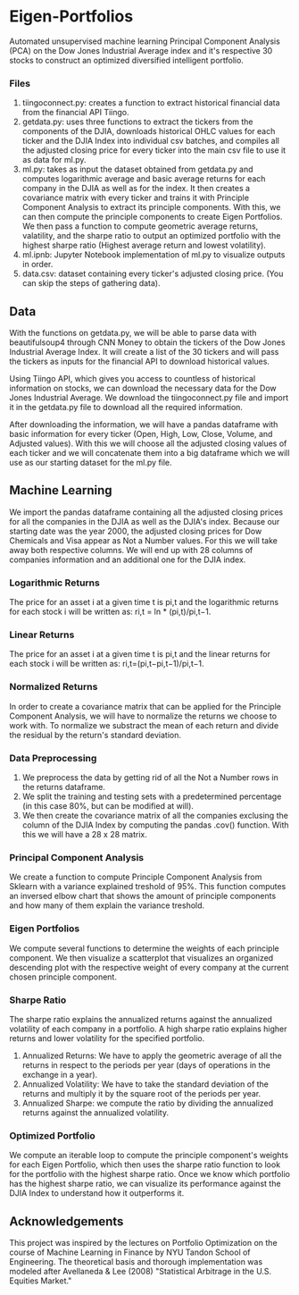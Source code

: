 # Eigen-Portfolios
Automated unsupervised machine learning Principal Component Analysis (PCA) on the Dow Jones Industrial Average index and it's respective 30 stocks to construct an optimized diversified intelligent portfolio. 

### Files
1) tiingoconnect.py: creates a function to extract historical financial data from the financial API Tiingo. 
2) getdata.py: uses three functions to extract the tickers from the components of the DJIA, downloads historical OHLC values for each ticker and the DJIA Index into individual csv batches, and compiles all the adjusted closing price for every ticker into the main csv file to use it as data for ml.py.
3) ml.py: takes as input the dataset obtained from getdata.py and computes logarithmic average and basic average returns for each company in the DJIA as well as for the index. It then creates a covariance matrix with every ticker and trains it with Principle Component Analysis to extract its principle components. With this, we can then compute the principle components to create Eigen Portfolios. We then pass a function to compute geometric average returns, valatility, and the sharpe ratio to output an optimized portfolio with the highest sharpe ratio (Highest average return and lowest volatility).
4) ml.ipnb: Jupyter Notebook implementation of ml.py to visualize outputs in order.
5) data.csv: dataset containing every ticker's adjusted closing price. (You can skip the steps of gathering data).

## Data
With the functions on getdata.py, we will be able to parse data with beautifulsoup4 through CNN Money to obtain the tickers of the Dow Jones Industrial Average Index. It will create a list of the 30 tickers and will pass the tickers as inputs for the financial API to download historical values.

Using Tiingo API, which gives you access to countless of historical information on stocks, we can download the necessary data for the Dow Jones Industrial Average. We download the tiingoconnect.py file and import it in the getdata.py file to download all the required information.

After downloading the information, we will have a pandas dataframe with basic information for every ticker (Open, High, Low, Close, Volume, and Adjusted values). With this we will choose all the adjusted closing values of each ticker and we will concatenate them into a big dataframe which we will use as our starting dataset for the ml.py file.

## Machine Learning
We import the pandas dataframe containing all the adjusted closing prices for all the companies in the DJIA as well as the DJIA's index. Because our starting date was the year 2000, the adjusted closing prices for Dow Chemicals and Visa appear as Not a Number values. For this we will take away both respective columns. We will end up with 28 columns of companies information and an additional one for the DJIA index.

### Logarithmic Returns
The price for an asset i at a given time t is pi,t and the logarithmic returns for each stock i will be written as:
ri,t = ln * (pi,t)/pi,t−1.

### Linear Returns
The price for an asset i at a given time t is pi,t and the linear returns for each stock i will be written as:
ri,t=(pi,t−pi,t−1)/pi,t−1.

### Normalized Returns
In order to create a covariance matrix that can be applied for the Principle Component Analysis, we will have to normalize the returns we choose to work with.
To normalize we substract the mean of each return and divide the residual by the return's standard deviation.

### Data Preprocessing
1) We preprocess the data by getting rid of all the Not a Number rows in the returns dataframe.
2) We split the training and testing sets with a predetermined percentage (in this case 80%, but can be modified at will).
3) We then create the covariance matrix of all the companies exclusing the column of the DJIA Index by computing the pandas .cov() function. With this we will have a 28 x 28 matrix.

### Principal Component Analysis
We create a function to compute Principle Component Analysis from Sklearn with a variance explained treshold of 95%.
This function computes an inversed elbow chart that shows the amount of principle components and how many of them explain the variance treshold. 

### Eigen Portfolios
We compute several functions to determine the weights of each principle component. We then visualize a scatterplot that visualizes an organized descending plot with the respective weight of every company at the current chosen principle component. 

### Sharpe Ratio
The sharpe ratio explains the annualized returns against the annualized volatility of each company in a portfolio. 
A high sharpe ratio explains higher returns and lower volatility for the specified portfolio.

1) Annualized Returns: We have to apply the geometric average of all the returns in respect to the periods per year (days of operations in the exchange in a year). 
2) Annualized Volatility: We have to take the standard deviation of the returns and multiply it by the square root of the periods per year. 
3) Annualized Sharpe: we compute the ratio by dividing the annualized returns against the annualized volatility. 

### Optimized Portfolio
We compute an iterable loop to compute the principle component's weights for each Eigen Portfolio, which then uses the sharpe ratio function to look for the portfolio with the highest sharpe ratio. Once we know which portfolio has the highest sharpe ratio, we can visualize its performance against the DJIA Index to understand how it outperforms it. 

## Acknowledgements
This project was inspired by the lectures on Portfolio Optimization on the course of Machine Learning in Finance by NYU Tandon School of Engineering. The theoretical basis and thorough implementation was modeled after Avellaneda & Lee (2008) "Statistical Arbitrage in the U.S. Equities Market."
